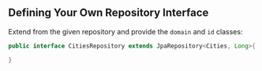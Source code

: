 ## Defining Your Own Repository Interface

Extend from the given repository and provide the `domain` and `id` classes:

```java
public interface CitiesRepository extends JpaRepository<Cities, Long>{

}
```
